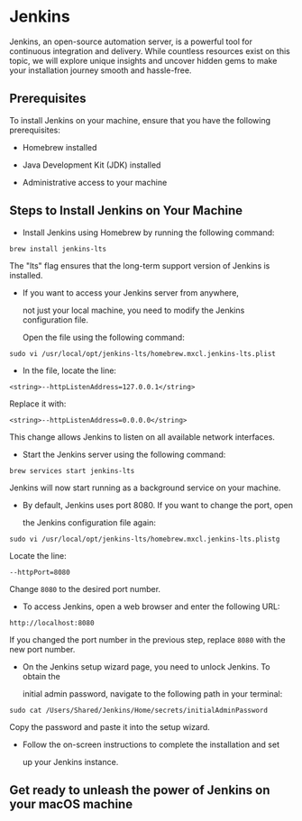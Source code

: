 Jenkins
=======

Jenkins, an open-source automation server, is a powerful tool for continuous
integration and delivery. While countless resources exist on this topic, we
will explore unique insights and uncover hidden gems to make your installation
journey smooth and hassle-free.

Prerequisites
-------------

To install Jenkins on your machine, ensure that you have the following prerequisites:

* Homebrew installed

* Java Development Kit (JDK) installed

* Administrative access to your machine

Steps to Install Jenkins on Your Machine
----------------------------------------

* Install Jenkins using Homebrew by running the following command:

```shell
brew install jenkins-lts
```

The "lts" flag ensures that the long-term support version of Jenkins is installed.

* If you want to access your Jenkins server from anywhere,

  not just your local machine, you need to modify the Jenkins configuration file.

  Open the file using the following command:

```shell
sudo vi /usr/local/opt/jenkins-lts/homebrew.mxcl.jenkins-lts.plist
```

* In the file, locate the line:

```shell
<string>--httpListenAddress=127.0.0.1</string>
```

Replace it with:

```shell
<string>--httpListenAddress=0.0.0.0</string>
```

This change allows Jenkins to listen on all available network interfaces.

* Start the Jenkins server using the following command:

```shell
brew services start jenkins-lts
```

Jenkins will now start running as a background service on your machine.

* By default, Jenkins uses port 8080. If you want to change the port, open

  the Jenkins configuration file again:

```shell
sudo vi /usr/local/opt/jenkins-lts/homebrew.mxcl.jenkins-lts.plistg
```

Locate the line:

```shell
--httpPort=8080
```

Change `8080` to the desired port number.

* To access Jenkins, open a web browser and enter the following URL:

```plaintext
http://localhost:8080
```

If you changed the port number in the previous step, replace `8080` with the
new port number.

* On the Jenkins setup wizard page, you need to unlock Jenkins. To obtain the

  initial admin password, navigate to the following path in your terminal:

```shell
sudo cat /Users/Shared/Jenkins/Home/secrets/initialAdminPassword
```

Copy the password and paste it into the setup wizard.

* Follow the on-screen instructions to complete the installation and set

  up your Jenkins instance.

Get ready to unleash the power of Jenkins on your macOS machine
---------------------------------------------------------------
